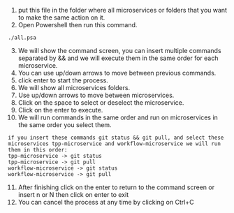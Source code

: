 1. put this file in the folder where all microservices or folders that you want to make the same action on it.
2. Open Powershell then run this command.
```
./all.psa
```
3. We will show the command screen, you can insert multiple commands separated by && and we will execute them in the same order for each microservice.
4. You can use up/down arrows to move between previous commands.
5. click enter to start the process.
6. We will show all microservices folders.
7. Use up/down arrows to move between microservices.
8. Click on the space to select or deselect the microservice.
9. Click on the enter to execute.
10. We will run commands in the same order and run on microservices in the same order you select them.
```
if you insert these commands git status && git pull, and select these microservices tpp-microservice and workflow-microservice we will run them in this order:
tpp-microservice -> git status
tpp-microservice -> git pull
workflow-microservice -> git status
workflow-microservice -> git pull
```
11. After finishing click on the enter to return to the command screen or insert n or N then click on enter to exit
12. You can cancel the process at any time by clicking on Ctrl+C
